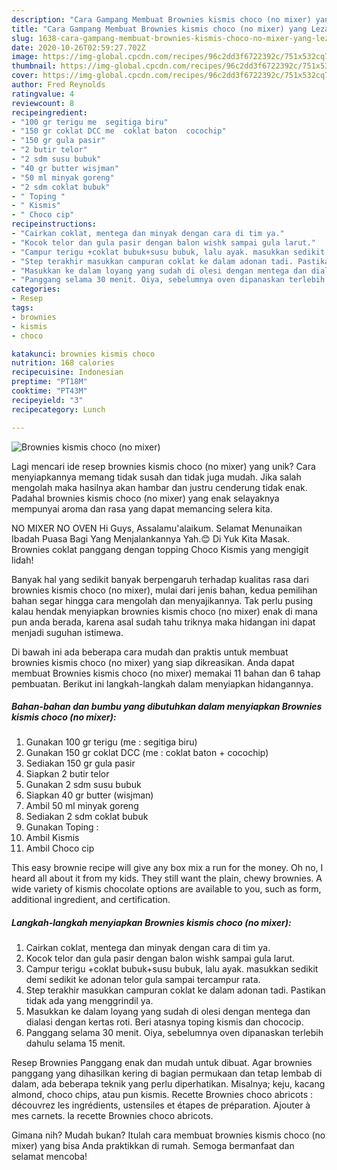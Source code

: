 ```yaml
---
description: "Cara Gampang Membuat Brownies kismis choco (no mixer) yang Lezat"
title: "Cara Gampang Membuat Brownies kismis choco (no mixer) yang Lezat"
slug: 1638-cara-gampang-membuat-brownies-kismis-choco-no-mixer-yang-lezat
date: 2020-10-26T02:59:27.702Z
image: https://img-global.cpcdn.com/recipes/96c2dd3f6722392c/751x532cq70/brownies-kismis-choco-no-mixer-foto-resep-utama.jpg
thumbnail: https://img-global.cpcdn.com/recipes/96c2dd3f6722392c/751x532cq70/brownies-kismis-choco-no-mixer-foto-resep-utama.jpg
cover: https://img-global.cpcdn.com/recipes/96c2dd3f6722392c/751x532cq70/brownies-kismis-choco-no-mixer-foto-resep-utama.jpg
author: Fred Reynolds
ratingvalue: 4
reviewcount: 8
recipeingredient:
- "100 gr terigu me  segitiga biru"
- "150 gr coklat DCC me  coklat baton  cocochip"
- "150 gr gula pasir"
- "2 butir telor"
- "2 sdm susu bubuk"
- "40 gr butter wisjman"
- "50 ml minyak goreng"
- "2 sdm coklat bubuk"
- " Toping "
- " Kismis"
- " Choco cip"
recipeinstructions:
- "Cairkan coklat, mentega dan minyak dengan cara di tim ya."
- "Kocok telor dan gula pasir dengan balon wishk sampai gula larut."
- "Campur terigu +coklat bubuk+susu bubuk, lalu ayak. masukkan sedikit demi sedikit ke adonan telor gula sampai tercampur rata."
- "Step terakhir masukkan campuran coklat ke dalam adonan tadi. Pastikan tidak ada yang menggrindil ya."
- "Masukkan ke dalam loyang yang sudah di olesi dengan mentega dan dialasi dengan kertas roti. Beri atasnya toping kismis dan chococip."
- "Panggang selama 30 menit. Oiya, sebelumnya oven dipanaskan terlebih dahulu selama 15 menit."
categories:
- Resep
tags:
- brownies
- kismis
- choco

katakunci: brownies kismis choco 
nutrition: 168 calories
recipecuisine: Indonesian
preptime: "PT18M"
cooktime: "PT43M"
recipeyield: "3"
recipecategory: Lunch

---
```



![Brownies kismis choco (no mixer)](https://img-global.cpcdn.com/recipes/96c2dd3f6722392c/751x532cq70/brownies-kismis-choco-no-mixer-foto-resep-utama.jpg)

Lagi mencari ide resep brownies kismis choco (no mixer) yang unik? Cara menyiapkannya memang tidak susah dan tidak juga mudah. Jika salah mengolah maka hasilnya akan hambar dan justru cenderung tidak enak. Padahal brownies kismis choco (no mixer) yang enak selayaknya mempunyai aroma dan rasa yang dapat memancing selera kita.

NO MIXER NO OVEN Hi Guys, Assalamu&#39;alaikum. Selamat Menunaikan Ibadah Puasa Bagi Yang Menjalankannya Yah.😊 Di Yuk Kita Masak. Brownies coklat panggang dengan topping Choco Kismis yang mengigit lidah!

Banyak hal yang sedikit banyak berpengaruh terhadap kualitas rasa dari brownies kismis choco (no mixer), mulai dari jenis bahan, kedua pemilihan bahan segar hingga cara mengolah dan menyajikannya. Tak perlu pusing kalau hendak menyiapkan brownies kismis choco (no mixer) enak di mana pun anda berada, karena asal sudah tahu triknya maka hidangan ini dapat menjadi suguhan istimewa.


Di bawah ini ada beberapa cara mudah dan praktis untuk membuat brownies kismis choco (no mixer) yang siap dikreasikan. Anda dapat membuat Brownies kismis choco (no mixer) memakai 11 bahan dan 6 tahap pembuatan. Berikut ini langkah-langkah dalam menyiapkan hidangannya.

<!--inarticleads1-->

##### Bahan-bahan dan bumbu yang dibutuhkan dalam menyiapkan Brownies kismis choco (no mixer):

1. Gunakan 100 gr terigu (me : segitiga biru)
1. Gunakan 150 gr coklat DCC (me : coklat baton + cocochip)
1. Sediakan 150 gr gula pasir
1. Siapkan 2 butir telor
1. Gunakan 2 sdm susu bubuk
1. Siapkan 40 gr butter (wisjman)
1. Ambil 50 ml minyak goreng
1. Sediakan 2 sdm coklat bubuk
1. Gunakan  Toping :
1. Ambil  Kismis
1. Ambil  Choco cip


This easy brownie recipe will give any box mix a run for the money. Oh no, I heard all about it from my kids. They still want the plain, chewy brownies. A wide variety of kismis chocolate options are available to you, such as form, additional ingredient, and certification. 

<!--inarticleads2-->

##### Langkah-langkah menyiapkan Brownies kismis choco (no mixer):

1. Cairkan coklat, mentega dan minyak dengan cara di tim ya.
1. Kocok telor dan gula pasir dengan balon wishk sampai gula larut.
1. Campur terigu +coklat bubuk+susu bubuk, lalu ayak. masukkan sedikit demi sedikit ke adonan telor gula sampai tercampur rata.
1. Step terakhir masukkan campuran coklat ke dalam adonan tadi. Pastikan tidak ada yang menggrindil ya.
1. Masukkan ke dalam loyang yang sudah di olesi dengan mentega dan dialasi dengan kertas roti. Beri atasnya toping kismis dan chococip.
1. Panggang selama 30 menit. Oiya, sebelumnya oven dipanaskan terlebih dahulu selama 15 menit.


Resep Brownies Panggang enak dan mudah untuk dibuat. Agar brownies panggang yang dihasilkan kering di bagian permukaan dan tetap lembab di dalam, ada beberapa teknik yang perlu diperhatikan. Misalnya; keju, kacang almond, choco chips, atau pun kismis. Recette Brownies choco abricots : découvrez les ingrédients, ustensiles et étapes de préparation. Ajouter à mes carnets. la recette Brownies choco abricots. 

Gimana nih? Mudah bukan? Itulah cara membuat brownies kismis choco (no mixer) yang bisa Anda praktikkan di rumah. Semoga bermanfaat dan selamat mencoba!
